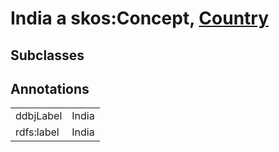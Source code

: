 # India a skos:Concept, [Country](/0.1/Country)

## Subclasses

## Annotations

|||
|-----|-----|
|ddbjLabel|India|
|rdfs:label|India|

